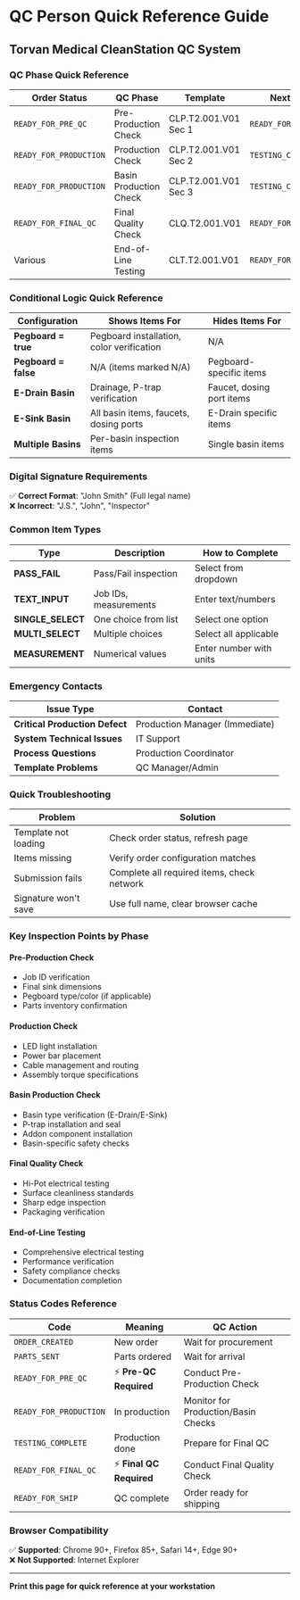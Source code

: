 # QC Person Quick Reference Guide
## Torvan Medical CleanStation QC System

### QC Phase Quick Reference

| Order Status | QC Phase | Template | Next Status |
|--------------|----------|----------|-------------|
| `READY_FOR_PRE_QC` | Pre-Production Check | CLP.T2.001.V01 Sec 1 | `READY_FOR_PRODUCTION` |
| `READY_FOR_PRODUCTION` | Production Check | CLP.T2.001.V01 Sec 2 | `TESTING_COMPLETE` |
| `READY_FOR_PRODUCTION` | Basin Production Check | CLP.T2.001.V01 Sec 3 | `TESTING_COMPLETE` |
| `READY_FOR_FINAL_QC` | Final Quality Check | CLQ.T2.001.V01 | `READY_FOR_SHIP` |
| Various | End-of-Line Testing | CLT.T2.001.V01 | `READY_FOR_FINAL_QC` |

### Conditional Logic Quick Reference

| Configuration | Shows Items For | Hides Items For |
|---------------|-----------------|-----------------|
| **Pegboard = true** | Pegboard installation, color verification | N/A |
| **Pegboard = false** | N/A (items marked N/A) | Pegboard-specific items |
| **E-Drain Basin** | Drainage, P-trap verification | Faucet, dosing port items |
| **E-Sink Basin** | All basin items, faucets, dosing ports | E-Drain specific items |
| **Multiple Basins** | Per-basin inspection items | Single basin items |

### Digital Signature Requirements

✅ **Correct Format**: "John Smith" (Full legal name)  
❌ **Incorrect**: "J.S.", "John", "Inspector"

### Common Item Types

| Type | Description | How to Complete |
|------|-------------|-----------------|
| **PASS_FAIL** | Pass/Fail inspection | Select from dropdown |
| **TEXT_INPUT** | Job IDs, measurements | Enter text/numbers |
| **SINGLE_SELECT** | One choice from list | Select one option |
| **MULTI_SELECT** | Multiple choices | Select all applicable |
| **MEASUREMENT** | Numerical values | Enter number with units |

### Emergency Contacts

| Issue Type | Contact |
|------------|---------|
| **Critical Production Defect** | Production Manager (Immediate) |
| **System Technical Issues** | IT Support |
| **Process Questions** | Production Coordinator |
| **Template Problems** | QC Manager/Admin |

### Quick Troubleshooting

| Problem | Solution |
|---------|----------|
| Template not loading | Check order status, refresh page |
| Items missing | Verify order configuration matches |
| Submission fails | Complete all required items, check network |
| Signature won't save | Use full name, clear browser cache |

### Key Inspection Points by Phase

#### Pre-Production Check
- Job ID verification
- Final sink dimensions
- Pegboard type/color (if applicable)
- Parts inventory confirmation

#### Production Check
- LED light installation
- Power bar placement
- Cable management and routing
- Assembly torque specifications

#### Basin Production Check
- Basin type verification (E-Drain/E-Sink)
- P-trap installation and seal
- Addon component installation
- Basin-specific safety checks

#### Final Quality Check
- Hi-Pot electrical testing
- Surface cleanliness standards
- Sharp edge inspection
- Packaging verification

#### End-of-Line Testing
- Comprehensive electrical testing
- Performance verification
- Safety compliance checks
- Documentation completion

### Status Codes Reference

| Code | Meaning | QC Action |
|------|---------|-----------|
| `ORDER_CREATED` | New order | Wait for procurement |
| `PARTS_SENT` | Parts ordered | Wait for arrival |
| `READY_FOR_PRE_QC` | ⚡ **Pre-QC Required** | Conduct Pre-Production Check |
| `READY_FOR_PRODUCTION` | In production | Monitor for Production/Basin Checks |
| `TESTING_COMPLETE` | Production done | Prepare for Final QC |
| `READY_FOR_FINAL_QC` | ⚡ **Final QC Required** | Conduct Final Quality Check |
| `READY_FOR_SHIP` | QC complete | Order ready for shipping |

### Browser Compatibility

✅ **Supported**: Chrome 90+, Firefox 85+, Safari 14+, Edge 90+  
❌ **Not Supported**: Internet Explorer

---

**Print this page for quick reference at your workstation**